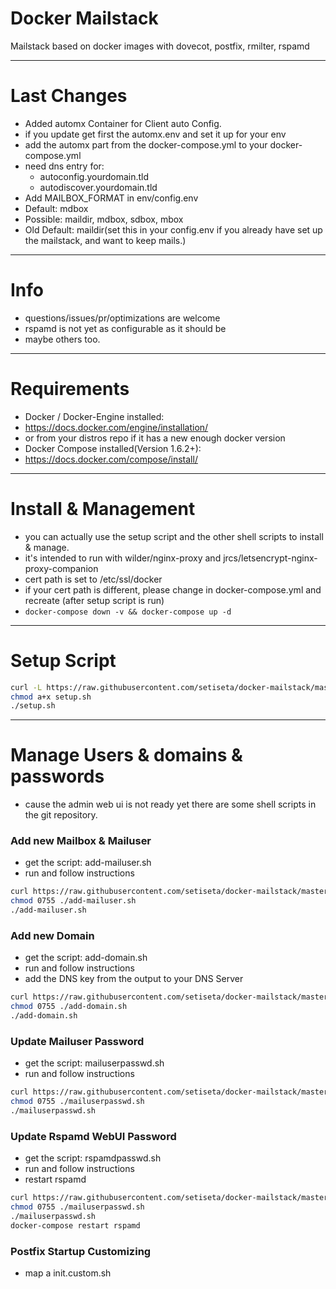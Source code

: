 Docker Mailstack
====

Mailstack based on docker images with dovecot, postfix, rmilter, rspamd

---
Last Changes
===
- Added automx Container for Client auto Config.
 - if you update get first the automx.env and set it up for your env
 - add the automx part from the docker-compose.yml to your docker-compose.yml
 - need dns entry for:
   - autoconfig.yourdomain.tld
   - autodiscover.yourdomain.tld
- Add MAILBOX_FORMAT in env/config.env
 - Default: mdbox
 - Possible: maildir, mdbox, sdbox, mbox
 - Old Default: maildir(set this in your config.env if you already have set up the mailstack, and want to keep mails.)

---
Info
===
- questions/issues/pr/optimizations are welcome
- rspamd is not yet as configurable as it should be
 - maybe others too.

---
Requirements
===
- Docker / Docker-Engine installed:
 - https://docs.docker.com/engine/installation/
 - or from your distros repo if it has a new enough docker version
- Docker Compose installed(Version 1.6.2+):
 - https://docs.docker.com/compose/install/

---
Install & Management
===
- you can actually use the setup script and the other shell scripts to install & manage.
- it's intended to run with wilder/nginx-proxy and jrcs/letsencrypt-nginx-proxy-companion
 - cert path is set to /etc/ssl/docker
 - if your cert path is different, please change in docker-compose.yml and recreate (after setup script is run)
 - ```docker-compose down -v && docker-compose up -d```
---
Setup Script
===

```bash
curl -L https://raw.githubusercontent.com/setiseta/docker-mailstack/master/setup.sh -o setup.sh
chmod a+x setup.sh
./setup.sh
```

---
Manage Users & domains & passwords
===
- cause the admin web ui is not ready yet there are some shell scripts in the git repository.

### Add new Mailbox & Mailuser
- get the script: add-mailuser.sh
- run and follow instructions

```bash
curl https://raw.githubusercontent.com/setiseta/docker-mailstack/master/add-mailuser.sh -o add-mailuser.sh
chmod 0755 ./add-mailuser.sh
./add-mailuser.sh
```

### Add new Domain
- get the script: add-domain.sh
- run and follow instructions
- add the DNS key from the output to your DNS Server

```bash
curl https://raw.githubusercontent.com/setiseta/docker-mailstack/master/add-domain.sh -o add-domain.sh
chmod 0755 ./add-domain.sh
./add-domain.sh
```

### Update Mailuser Password
- get the script: mailuserpasswd.sh
- run and follow instructions

```bash
curl https://raw.githubusercontent.com/setiseta/docker-mailstack/master/mailuserpasswd.sh -o mailuserpasswd.sh
chmod 0755 ./mailuserpasswd.sh
./mailuserpasswd.sh
```

### Update Rspamd WebUI Password
- get the script: rspamdpasswd.sh
- run and follow instructions
- restart rspamd

```bash
curl https://raw.githubusercontent.com/setiseta/docker-mailstack/master/rspamdpasswd.sh -o rspamdpasswd.sh
chmod 0755 ./mailuserpasswd.sh
./mailuserpasswd.sh
docker-compose restart rspamd
```

### Postfix Startup Customizing
- map a init.custom.sh
